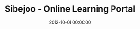 ---
layout: inner
position: left
title: 'Sibejoo - Online Learning Portal'
lead_text: 'Developed the back-end and front-end (user interface) for the website.'
tags: ['PHP', 'MySQL Database', 'HTML', 'CSS', 'Javascript', 'jQuery']
featured_image: '/img/posts/sibejoo-min.png'
date: 2012-10-01 00:00:00
categories: ['Web Dev']
project_link: ''
button_icon: ''
button_text: ''
order: 1
visible: 1
company: 'Voluntary Work'
---